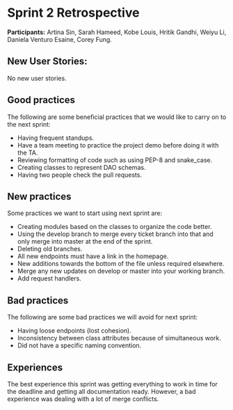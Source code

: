 # Sprint 2 Retrospective
**Participants:** Artina Sin, Sarah Hameed, Kobe Louis, Hritik Gandhi, Weiyu Li, Daniela Venturo Esaine, Corey Fung.
## New User Stories:
No new user stories.
 
## Good practices
The following are some beneficial practices that we would like to carry on to the next sprint:
- Having frequent standups.
- Have a team meeting to practice the project demo before doing it with the TA.
- Reviewing formatting of code such as using PEP-8 and snake_case.
- Creating classes to represent DAO schemas.
- Having two people check the pull requests.
 
## New practices
Some practices we want to start using next sprint are:
- Creating modules based on the classes to organize the code better.
- Using the develop branch to merge every ticket branch into that and only merge into master at the end of the sprint.
- Deleting old branches.
- All new endpoints must have a link in the homepage.
- New additions towards the bottom of the file unless required elsewhere.
- Merge any new updates on develop or master into your working branch.
- Add request handlers.
 
## Bad practices
The following are some bad practices we will avoid for next sprint:
- Having loose endpoints (lost cohesion).
- Inconsistency between class attributes because of simultaneous work.
- Did not have a specific naming convention.
 
## Experiences
The best experience this sprint was getting everything to work in time for the deadline and getting all documentation ready. However, a bad experience was dealing with a lot of merge conflicts.
